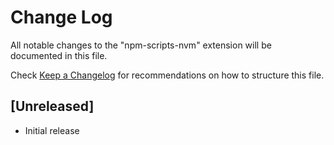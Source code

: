 # Change Log

All notable changes to the "npm-scripts-nvm" extension will be documented in this file.

Check [Keep a Changelog](http://keepachangelog.com/) for recommendations on how to structure this file.

## [Unreleased]

- Initial release